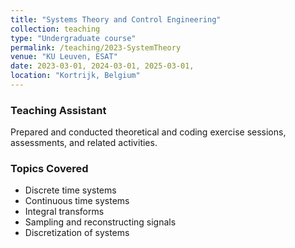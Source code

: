 ```yaml
---
title: "Systems Theory and Control Engineering"
collection: teaching
type: "Undergraduate course"
permalink: /teaching/2023-SystemTheory
venue: "KU Leuven, ESAT"
date: 2023-03-01, 2024-03-01, 2025-03-01,
location: "Kortrijk, Belgium"
---
```


### Teaching Assistant  
Prepared and conducted theoretical and coding exercise sessions, assessments, and related activities.

### Topics Covered
- Discrete time systems
- Continuous time systems
- Integral transforms
- Sampling and reconstructing signals
- Discretization of systems

